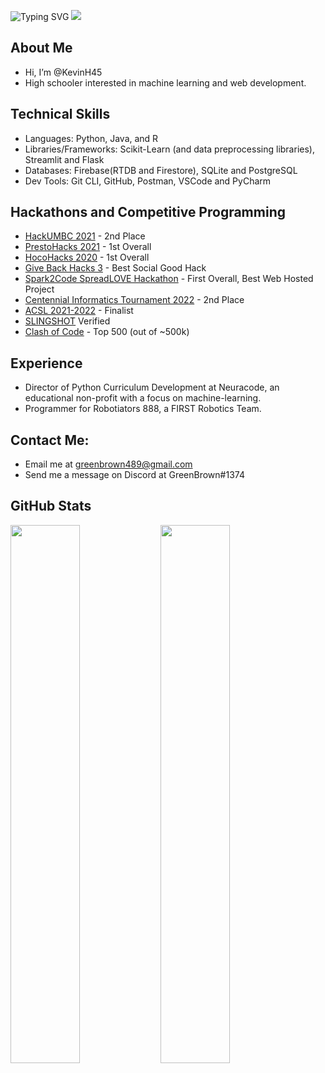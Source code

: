 ![Typing SVG](https://readme-typing-svg.herokuapp.com?font=Arial&size=32&color=FFFFFF&lines=Hey!+I'm+Kevin.)
![](https://komarev.com/ghpvc/?username=KevinH45&style=for-the-badge&label=PROFILE+VIEWS)

## About Me
- Hi, I’m @KevinH45 
- High schooler interested in machine learning and web development.

## Technical Skills
- Languages: Python, Java, and R
- Libraries/Frameworks: Scikit-Learn (and data preprocessing libraries), Streamlit and Flask
- Databases: Firebase(RTDB and Firestore), SQLite and PostgreSQL
- Dev Tools: Git CLI, GitHub, Postman, VSCode and PyCharm

## Hackathons and Competitive Programming
- [HackUMBC 2021](https://devpost.com/software/adventure-addict) - 2nd Place
- [PrestoHacks 2021](https://devpost.com/software/in-season) - 1st Overall
- [HocoHacks 2020](https://devpost.com/software/genetic-algorithm-for-student-grouping-gasg) - 1st Overall
- [Give Back Hacks 3](https://devpost.com/software/local-connect) - Best Social Good Hack
- [Spark2Code SpreadLOVE Hackathon](https://devpost.com/software/local-connect) - First Overall, Best Web Hosted Project
- [Centennial Informatics Tournament 2022](https://cint.info/) - 2nd Place
- [ACSL 2021-2022](https://www.acsl.org/) - Finalist
- [SLINGSHOT](https://slingshotahead.com/) Verified
- [Clash of Code](https://www.codingame.com/multiplayer/clashofcode) - Top 500 (out of ~500k)

## Experience
- Director of Python Curriculum Development at Neuracode, an educational non-profit with a focus on machine-learning.
- Programmer for Robotiators 888, a FIRST Robotics Team.

## Contact Me:
- Email me at greenbrown489@gmail.com
- Send me a message on Discord at GreenBrown#1374

## GitHub Stats
<img align="left" width="47%" src="https://github-readme-stats.vercel.app/api?username=KevinH45&show_icons=true&theme=synthwave">
<img align="left" width="47%" src="https://github-readme-stats.vercel.app/api/top-langs?username=KevinH45&show_icons=true&theme=synthwave&layout=compact">
